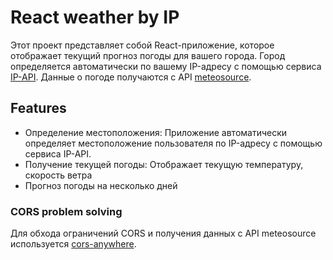 # React weather by IP
Этот проект представляет собой React-приложение, которое отображает текущий прогноз погоды для вашего города. Город определяется автоматически по вашему IP-адресу с помощью сервиса [IP-API](https://ip-api.com/). Данные о погоде получаются с API [meteosource](https://www.meteosource.com/documentation).

## Features
- Определение местоположения: Приложение автоматически определяет местоположение пользователя по IP-адресу с помощью сервиса IP-API.
- Получение текущей погоды: Отображает текущую температуру, скорость ветра
- Прогноз погоды на несколько дней

### CORS problem solving
Для обхода ограничений CORS и получения данных с API meteosource используется [cors-anywhere](https://cors-anywhere.herokuapp.com/corsdemo).